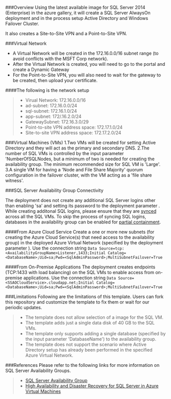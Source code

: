 ###Overview
Using the latest available image for SQL Server 2014 (Enterprise) in the azure gallery, it will create a SQL Server AlwaysOn deployment and in the process setup Active Directory and Windows Failover Cluster.

It also creates a Site-to-Site VPN and a Point-to-Site VPN.

###Virtual Network
- A Virtual Network will be created in the 172.16.0.0/16 subnet range (to avoid conflicts with the MSFT Corp network).
- After the Virtual Network is created, you will need to go to the portal and create a Dynamic Gateway
- For the Point-to-Site VPN, you will also need to wait for the gateway to be created, then upload your certificate.

####The following is the network setup
> - Virual Network: 172.16.0.0/16
> - ad-subnet: 172.16.0.0/24
> - sql-subnet: 172.16.1.0/24
> - app-subnet: 172/.16.2.0/24
> - GatewaySubnet: 172.16.3.0/29
> - Point-to-site VPN address space: 172.17.1.0/24
> - Site-to-site VPN address space: 172.17.2.0/24

###Virtual Machines (VMs)
1.Two VMs will be created for setting Active Directory and they will act as the primary and secondary DNS. 
2.The number of SQL VMs is controlled by the input parameter 'NumberOfSQLNodes, but a minimum of two is needed for creating the availability group. The minimum recommended size for SQL VM is 'Large'.
3.A single VM for having a 'Node and File Share Majority' quorum configuration in the failover cluster, with the VM acting as a 'file share witness'.

###SQL Server Availability Group Connectivity

The deployment does not create any additional SQL Server logins other than enabling 'sa' and setting its password to the deployment parameter <SqlAdminPassword>. While creating additonal SQL logins, please ensure that they are [synced](http://support.microsoft.com/kb/918992) across all the SQL VMs. To skip the process of syncing SQL logins, databases in the availability group can be enabled for [partial containment](http://technet.microsoft.com/en-us/library/ff929071.aspx).

####From Azure Cloud Service
Create a one or more new subnets (for creating the Azure Cloud Service(s) that need access to the availability group) in the deployed Azure Virtual Network (specified by the deployment parameter <VnetName>). Use the connection string `Data Source=tcp:<AvailabilityGroupName>Listener,1433;Initial Catalog=<DatabaseName>;Uid=sa;Pwd=<SqlAdminPassword>;MultiSubnetFailover=True`

####From On-Premise Applications
The deployment creates endpoints (TCP:1433 with load balancing) on the SQL VMs to enable access from on-premise applications. Use the connection string `Data Source=<SSAOCloudService>.cloudapp.net;Initial Catalog=<DatabaseName>;Uid=sa;Pwd=<SqlAdminPassword>;MultiSubnetFailover=True`

###Limitations
Following are the limitations of this template. Users can fork this repository and customize the template to fix them or wait for our periodic updates.
> - The template does not allow selection of a image for the SQL VM.
> - The template adds just a single data disk of 40 GB to the SQL VMs.
> - The template only supports adding a single database (specified by the input parameter 'DatabaseName') to the availability group.
> - The template does not support the scenario where Active Directory setup has already been performed in the specified Azure Virtual Network.

###References
Please refer to the following links for more information on SQL Server Availability Groups.
> - [SQL Server Availability Group](http://technet.microsoft.com/en-us/library/ff877884.aspx)
> - [High Availability and Disaster Recovery for SQL Server in Azure Virtual Machines](http://msdn.microsoft.com/en-us/library/jj870962.aspx)


